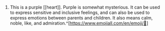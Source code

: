 1. This is a purple [[heart]]. Purple is somewhat mysterious. It can be used to express sensitive and inclusive feelings, and can also be used to express emotions between parents and children. It also means calm, noble, like, and admiration.^[https://www.emojiall.com/en/emoji/💜]